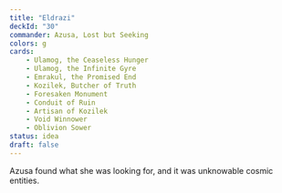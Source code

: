 ```yaml
---
title: "Eldrazi"
deckId: "30"
commander: Azusa, Lost but Seeking
colors: g
cards:
    - Ulamog, the Ceaseless Hunger
    - Ulamog, the Infinite Gyre
    - Emrakul, the Promised End
    - Kozilek, Butcher of Truth
    - Foresaken Monument
    - Conduit of Ruin
    - Artisan of Kozilek
    - Void Winnower
    - Oblivion Sower
status: idea
draft: false
---
```


Azusa found what she was looking for, and it was unknowable cosmic entities.
